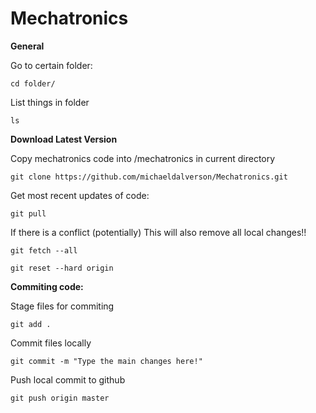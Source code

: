 # Mechatronics
**General**

Go to certain folder:

`cd folder/`

List things in folder

`ls`

**Download Latest Version**

Copy mechatronics code into /mechatronics in current directory

`git clone https://github.com/michaeldalverson/Mechatronics.git`

Get most recent updates of code:

`git pull`

If there is a conflict (potentially) This will also remove all local changes!!

`git fetch --all`

`git reset --hard origin`


**Commiting code:**

Stage files for commiting

`git add .`

Commit files locally

`git commit -m "Type the main changes here!"`

Push local commit to github

`git push origin master`
